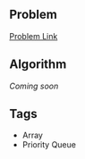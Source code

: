 ## Problem
[Problem Link](https://leetcode.com/problems/find-polygon-with-the-largest-perimeter/)

## Algorithm
*Coming soon*

## Tags
 - Array
 - Priority Queue